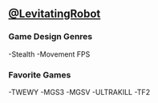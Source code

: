 ## [@LevitatingRobot](https://github.com/LevitatingRobot)


### Game Design Genres
-Stealth
-Movement FPS


### Favorite Games

-TWEWY
-MGS3
-MGSV
-ULTRAKILL
-TF2

